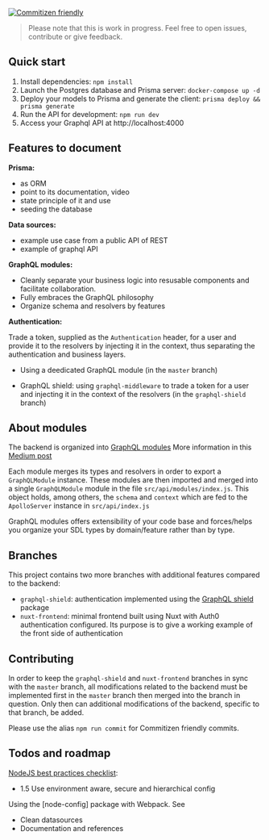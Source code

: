 [![Commitizen friendly](https://img.shields.io/badge/commitizen-friendly-brightgreen.svg)](http://commitizen.github.io/cz-cli/)

> Please note that this is work in progress. Feel free to open issues, contribute or give feedback.

## Quick start

1. Install dependencies: `npm install`
2. Launch the Postgres database and Prisma server: `docker-compose up -d`
3. Deploy your models to Prisma and generate the client: `prisma deploy && prisma generate`
4. Run the API for development: `npm run dev`
5. Access your Graphql API at http://localhost:4000

## Features to document

**Prisma:**

- as ORM
- point to its documentation, video
- state principle of it and use
- seeding the database

**Data sources:**

- example use case from a public API of REST
- example of graphql API

**GraphQL modules:**
- Cleanly separate your business logic into resusable components and facilitate collaboration.
- Fully embraces the GraphQL philosophy
- Organize schema and resolvers by features

**Authentication:**

Trade a token, supplied as the `Authentication` header, for a user and provide it to the resolvers by injecting it in the context, thus separating the authentication and business layers.

- Using a deedicated GraphQL module (in the `master` branch)

- GraphQL shield: using `graphql-middleware` to trade a token for a user and injecting it in the context of the resolvers (in the `graphql-shield` branch)

## About modules

The backend is organized into [GraphQL modules](https://graphql-modules.com/)
More information in this [Medium post](https://medium.com/the-guild/graphql-modules-feature-based-graphql-modules-at-scale-2d7b2b0da6da)

Each module merges its types and resolvers in order to export a `GraphQLModule` instance. These modules are then imported and merged into a single `GraphQLModule` module in the file `src/api/modules/index.js`. This object holds, among others, the `schema` and `context` which are fed to the `ApolloServer` instance in `src/api/index.js`

GraphQL modules offers extensibility of your code base and forces/helps you organize your SDL types by domain/feature rather than by type.

## Branches

This project contains two more branches with additional features compared to the backend:

- `graphql-shield`: authentication implemented using the [GraphQL shield]() package
- `nuxt-frontend`: minimal frontend built using Nuxt with Auth0 authentication configured. Its purpose is to give a working example of the front side of authentication

## Contributing

In order to keep the `graphql-shield` and `nuxt-frontend` branches in sync with the `master` branch, all modifications related to the backend must be implemented first in the `master` branch then merged into the branch in question. Only then can additional modifications of the backend, specific to that branch, be added.

Please use the alias `npm run commit` for Commitizen friendly commits.

## Todos and roadmap

[NodeJS best practices checklist](https://github.com/i0natan/nodebestpractices):
- 1.5 Use environment aware, secure and hierarchical config

Using the [node-config] package with Webpack. See [](https://github.com/lorenwest/node-config/wiki/Webpack-Usage)

- Clean datasources
- Documentation and references
